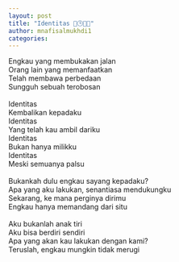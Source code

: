 ```yaml
---
layout: post
title: "Identitas 🌈🕒🇮🇩"
author: mnafisalmukhdi1
categories:
---
```

Engkau yang membukakan jalan<br>
Orang lain yang memanfaatkan<br>
Telah membawa perbedaan<br>
Sungguh sebuah terobosan<br>
<br>
Identitas<br>
Kembalikan kepadaku<br>
Identitas<br>
Yang telah kau ambil dariku<br>
Identitas<br>
Bukan hanya milikku<br>
Identitas<br>
Meski semuanya palsu<br>
<br>
Bukankah dulu engkau sayang kepadaku?<br>
Apa yang aku lakukan, senantiasa mendukungku<br>
Sekarang, ke mana perginya dirimu<br>
Engkau hanya memandang dari situ<br>
<br>
Aku bukanlah anak tiri<br>
Aku bisa berdiri sendiri<br>
Apa yang akan kau lakukan dengan kami?<br>
Teruslah, engkau mungkin tidak merugi

